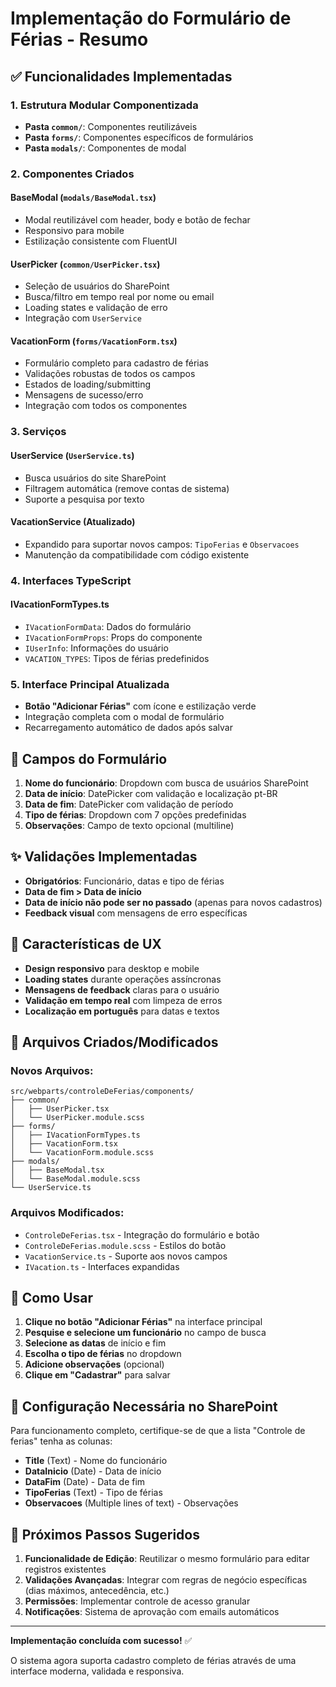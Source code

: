 # Implementação do Formulário de Férias - Resumo

## ✅ Funcionalidades Implementadas

### 1. **Estrutura Modular Componentizada**
- **Pasta `common/`**: Componentes reutilizáveis
- **Pasta `forms/`**: Componentes específicos de formulários
- **Pasta `modals/`**: Componentes de modal

### 2. **Componentes Criados**

#### **BaseModal** (`modals/BaseModal.tsx`)
- Modal reutilizável com header, body e botão de fechar
- Responsivo para mobile
- Estilização consistente com FluentUI

#### **UserPicker** (`common/UserPicker.tsx`)
- Seleção de usuários do SharePoint
- Busca/filtro em tempo real por nome ou email
- Loading states e validação de erro
- Integração com `UserService`

#### **VacationForm** (`forms/VacationForm.tsx`)
- Formulário completo para cadastro de férias
- Validações robustas de todos os campos
- Estados de loading/submitting
- Mensagens de sucesso/erro
- Integração com todos os componentes

### 3. **Serviços**

#### **UserService** (`UserService.ts`)
- Busca usuários do site SharePoint
- Filtragem automática (remove contas de sistema)
- Suporte a pesquisa por texto

#### **VacationService** (Atualizado)
- Expandido para suportar novos campos: `TipoFerias` e `Observacoes`
- Manutenção da compatibilidade com código existente

### 4. **Interfaces TypeScript**

#### **IVacationFormTypes.ts**
- `IVacationFormData`: Dados do formulário
- `IVacationFormProps`: Props do componente
- `IUserInfo`: Informações do usuário
- `VACATION_TYPES`: Tipos de férias predefinidos

### 5. **Interface Principal Atualizada**
- **Botão "Adicionar Férias"** com ícone e estilização verde
- Integração completa com o modal de formulário
- Recarregamento automático de dados após salvar

## 🎯 Campos do Formulário

1. **Nome do funcionário**: Dropdown com busca de usuários SharePoint
2. **Data de início**: DatePicker com validação e localização pt-BR
3. **Data de fim**: DatePicker com validação de período
4. **Tipo de férias**: Dropdown com 7 opções predefinidas
5. **Observações**: Campo de texto opcional (multiline)

## ✨ Validações Implementadas

- **Obrigatórios**: Funcionário, datas e tipo de férias
- **Data de fim > Data de início**
- **Data de início não pode ser no passado** (apenas para novos cadastros)
- **Feedback visual** com mensagens de erro específicas

## 🎨 Características de UX

- **Design responsivo** para desktop e mobile
- **Loading states** durante operações assíncronas
- **Mensagens de feedback** claras para o usuário
- **Validação em tempo real** com limpeza de erros
- **Localização em português** para datas e textos

## 📁 Arquivos Criados/Modificados

### Novos Arquivos:
```
src/webparts/controleDeFerias/components/
├── common/
│   ├── UserPicker.tsx
│   └── UserPicker.module.scss
├── forms/
│   ├── IVacationFormTypes.ts
│   ├── VacationForm.tsx
│   └── VacationForm.module.scss
├── modals/
│   ├── BaseModal.tsx
│   └── BaseModal.module.scss
└── UserService.ts
```

### Arquivos Modificados:
- `ControleDeFerias.tsx` - Integração do formulário e botão
- `ControleDeFerias.module.scss` - Estilos do botão
- `VacationService.ts` - Suporte aos novos campos
- `IVacation.ts` - Interfaces expandidas

## 🚀 Como Usar

1. **Clique no botão "Adicionar Férias"** na interface principal
2. **Pesquise e selecione um funcionário** no campo de busca
3. **Selecione as datas** de início e fim
4. **Escolha o tipo de férias** no dropdown
5. **Adicione observações** (opcional)
6. **Clique em "Cadastrar"** para salvar

## 🔧 Configuração Necessária no SharePoint

Para funcionamento completo, certifique-se de que a lista "Controle de ferias" tenha as colunas:

- **Title** (Text) - Nome do funcionário
- **DataInicio** (Date) - Data de início
- **DataFim** (Date) - Data de fim
- **TipoFerias** (Text) - Tipo de férias
- **Observacoes** (Multiple lines of text) - Observações

## 🎯 Próximos Passos Sugeridos

1. **Funcionalidade de Edição**: Reutilizar o mesmo formulário para editar registros existentes
2. **Validações Avançadas**: Integrar com regras de negócio específicas (dias máximos, antecedência, etc.)
3. **Permissões**: Implementar controle de acesso granular
4. **Notificações**: Sistema de aprovação com emails automáticos

---

**Implementação concluída com sucesso!** ✅

O sistema agora suporta cadastro completo de férias através de uma interface moderna, validada e responsiva.